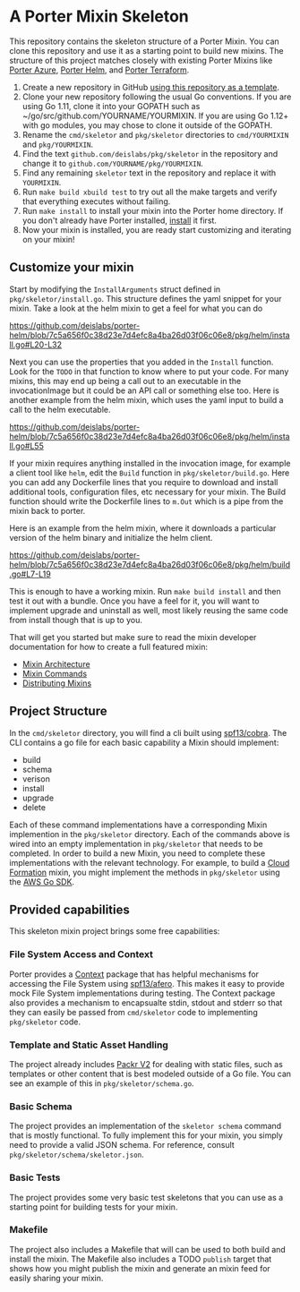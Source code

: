 # A Porter Mixin Skeleton

This repository contains the skeleton structure of a Porter Mixin. You can clone this repository and use it as a starting point to build new mixins. The structure of this project matches closely with existing Porter Mixins like [Porter Azure](https://github.com/deislabs/porter-azure), [Porter Helm](https://github.com/deislabs/porter-helm), and [Porter Terraform](https://github.com/deislabs/porter-terraform).

1. Create a new repository in GitHub [using this repository as a
   template](https://help.github.com/en/articles/creating-a-repository-from-a-template).
1. Clone your new repository following the usual Go conventions. If you are using
   Go 1.11, clone it into your GOPATH such as
   ~/go/src/github.com/YOURNAME/YOURMIXIN. If you are using Go 1.12+ with go
   modules, you may chose to clone it outside of the GOPATH.
1. Rename the `cmd/skeletor` and `pkg/skeletor` directories to `cmd/YOURMIXIN` and
   `pkg/YOURMIXIN`.
1. Find the text `github.com/deislabs/pkg/skeletor` in the repository and change it to 
    `github.com/YOURNAME/pkg/YOURMIXIN`.
1. Find any remaining `skeletor` text in the repository and replace it with `YOURMIXIN`.
1. Run `make build xbuild test` to try out all the make targets and
   verify that everything executes without failing.
1. Run `make install` to install your mixin into the Porter home directory. If
   you don't already have Porter installed, [install](https://porter.sh/install) it first.
1. Now your mixin is installed, you are ready start customizing and iterating on
   your mixin!

## Customize your mixin

Start by modifying the `InstallArguments` struct defined in
`pkg/skeletor/install.go`. This structure defines the yaml snippet for your
mixin. Take a look at the helm mixin to get a feel for what you can do 

https://github.com/deislabs/porter-helm/blob/7c5a656f0c38d23e7d4efc8a4ba26d03f06c06e8/pkg/helm/install.go#L20-L32

Next you can use the properties that you added in the `Install` function. Look
for the `TODO` in that function to know where to put your code. For
many mixins, this may end up being a call out to an executable in the
invocationImage but it could be an API call or something else too. Here is
another example from the helm mixin, which uses the yaml input to build a call
to the helm executable.

https://github.com/deislabs/porter-helm/blob/7c5a656f0c38d23e7d4efc8a4ba26d03f06c06e8/pkg/helm/install.go#L55

If your mixin requires anything installed in the invocation image, for example a
client tool like `helm`, edit the `Build` function in `pkg/skeletor/build.go`.
Here you can add any Dockerfile lines that you require to download and install
additional tools, configuration files, etc necessary for your mixin. The Build
function should write the Dockerfile lines to `m.Out` which is a pipe from the
mixin back to porter.

Here is an example from the helm mixin, where it downloads a particular version
of the helm binary and initialize the helm client.

https://github.com/deislabs/porter-helm/blob/7c5a656f0c38d23e7d4efc8a4ba26d03f06c06e8/pkg/helm/build.go#L7-L19

This is enough to have a working mixin. Run `make build install` and then test
it out with a bundle. Once you have a feel for it, you will want to implement
upgrade and uninstall as well, most likely reusing the same code from install
though that is up to you.

That will get you started but make sure to read the mixin developer
documentation for how to create a full featured mixin:

* [Mixin Architecture](https://porter.sh/mixin-architecture/)
* [Mixin Commands](https://porter.sh/mixin-commands/)
* [Distributing Mixins](https://porter.sh/mixin-distribution/)

## Project Structure

In the `cmd/skeletor` directory, you will find a cli built using [spf13/cobra](https://github.com/spf13/cobra). The CLI contains a go file for each basic capability a Mixin should implement:

* build
* schema
* verison
* install
* upgrade
* delete

Each of these command implementations have a corresponding Mixin implemention in the `pkg/skeletor` directory. Each of the commands above is wired into an empty implementation in `pkg/skeletor` that needs to be completed. In order to build a new Mixin, you need to complete these implementations with the relevant technology. For example, to build a [Cloud Formation](https://aws.amazon.com/cloudformation/) mixin, you might implement the methods in `pkg/skeletor` using the [AWS Go SDK](https://docs.aws.amazon.com/sdk-for-go/api/service/cloudformation/).

## Provided capabilities

This skeleton mixin project brings some free capabilities:

### File System Access and Context

Porter provides a [Context](https://github.com/deislabs/porter/tree/master/pkg/context) package that has helpful mechanisms for accessing the File System using [spf13/afero](https://github.com/spf13/afero). This makes it easy to provide mock File System implementations during testing. The Context package also provides a mechanism to encapsualte stdin, stdout and stderr so that they can easily be passed from `cmd/skeletor` code to implementing `pkg/skeletor` code.  

### Template and Static Asset Handling

The project already includes [Packr V2](https://github.com/gobuffalo/packr/tree/master/v2) for dealing with static files, such as templates or other content that is best modeled outside of a Go file. You can see an example of this in `pkg/skeletor/schema.go`.

### Basic Schema

The project provides an implementation of the `skeletor schema` command that is mostly functional. To fully implement this for your mixin, you simply need to provide a valid JSON schema. For reference, consult `pkg/skeletor/schema/skeletor.json`.

### Basic Tests

The project provides some very basic test skeletons that you can use as a starting point for building tests for your mixin.

### Makefile

The project also includes a Makefile that will can be used to both build and install the mixin. The Makefile also includes a TODO `publish` target that shows how you might publish the mixin and generate an mixin feed for easily sharing your mixin.